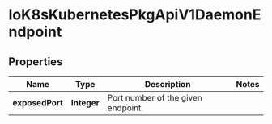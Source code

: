 
# IoK8sKubernetesPkgApiV1DaemonEndpoint

## Properties
Name | Type | Description | Notes
------------ | ------------- | ------------- | -------------
**exposedPort** | **Integer** | Port number of the given endpoint. | 




